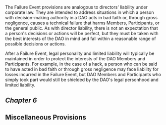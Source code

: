 
The Failure Event provisions are analogous to directors' liability under
corporate law. They are intended to address situations in which a person
with decision-making authority in a DAO acts in bad faith or, through
gross negligence, causes a technical failure that harms Members,
Participants, or the general public. As with director liability, there
is not an expectation that a person's decisions or actions will be
perfect, but they must be taken with the best interests of the DAO in
mind and fall within a reasonable range of possible decisions or
actions.

After a Failure Event, legal personality and limited liability will
typically be maintained in order to protect the interests of the DAO
Members and Participants. For example, in the case of a hack, a person
who can be said to have acted in bad faith or through gross negligence
may face liability for losses incurred in the Failure Event, but DAO
Members and Participants who simply took part would still be shielded by
the DAO's legal personhood and limited liability.

*Chapter 6*
-----------

Miscellaneous Provisions
------------------------

